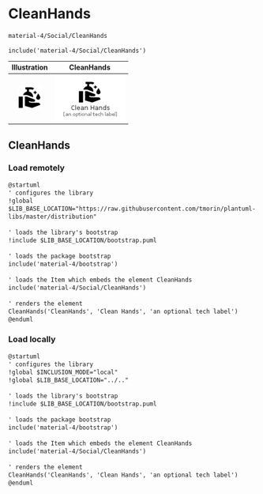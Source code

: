 # CleanHands


```text
material-4/Social/CleanHands
```

```text
include('material-4/Social/CleanHands')
```



| Illustration | CleanHands |
| :---: | :---: |
| ![illustration for Illustration](../../material-4/Social/CleanHands.png) | ![illustration for CleanHands](../../material-4/Social/CleanHands.Local.png) |




## CleanHands

### Load remotely
```plantuml
@startuml
' configures the library
!global $LIB_BASE_LOCATION="https://raw.githubusercontent.com/tmorin/plantuml-libs/master/distribution"

' loads the library's bootstrap
!include $LIB_BASE_LOCATION/bootstrap.puml

' loads the package bootstrap
include('material-4/bootstrap')

' loads the Item which embeds the element CleanHands
include('material-4/Social/CleanHands')

' renders the element
CleanHands('CleanHands', 'Clean Hands', 'an optional tech label')
@enduml
```

### Load locally
```plantuml
@startuml
' configures the library
!global $INCLUSION_MODE="local"
!global $LIB_BASE_LOCATION="../.."

' loads the library's bootstrap
!include $LIB_BASE_LOCATION/bootstrap.puml

' loads the package bootstrap
include('material-4/bootstrap')

' loads the Item which embeds the element CleanHands
include('material-4/Social/CleanHands')

' renders the element
CleanHands('CleanHands', 'Clean Hands', 'an optional tech label')
@enduml
```

